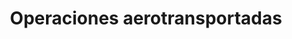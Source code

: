 ﻿---
title: "Operaciones aerotransportadas"
permalink: periodes_899.html
layout: periode
dataInici: 1944-06-05
dataFi: 1944-06-06
sidebar: periodes
pares:
  - id: 383
    title: "Día D"
    dataInici: "(1944-06-06)"

fills:
jocsPrincipals:
  - title: "Pegasus Bridge: The Beginning of D-Day – June 6, 1944"
    bggId: 8329
    dataInici: 
    dataFi: 

  - title: "Panzer Grenadier: Airborne"
    bggId: 6529
    dataInici: 
    dataFi: 

jocsEscenaris:
  - title: "Airborne Commander"
    bggId: 164874
    dataInici: 
    dataFi: 

  - title: "Battles [subscription]. Night Drop - 6 June 1944"
    bggId: 101206
    dataInici: 
    dataFi: 

  - title: "Band of Brothers: Screaming Eagles"
    bggId: 41429
    dataInici: 
    dataFi: 

  - title: "ASL Historical Module 4 - Pegasus Bridge"
    bggId: 8613
    dataInici: 
    dataFi: 

  - title: "Airborne in my Pocket"
    bggId: 42651
    dataInici: 
    dataFi: 

jocsEpoca:
jocsEpocaEscenaris:
---
